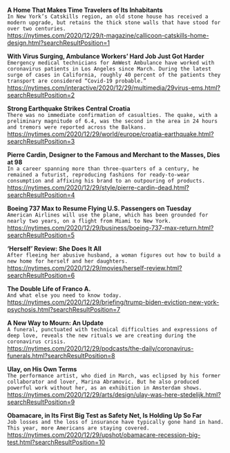 **A Home That Makes Time Travelers of Its Inhabitants**\
`In New York’s Catskills region, an old stone house has received a modern upgrade, but retains the thick stone walls that have stood for over two centuries.`\
https://nytimes.com/2020/12/29/t-magazine/callicoon-catskills-home-design.html?searchResultPosition=1

**With Virus Surging, Ambulance Workers’ Hard Job Just Got Harder**\
`Emergency medical technicians for AmWest Ambulance have worked with coronavirus patients in Los Angeles since March. During the latest surge of cases in California, roughly 40 percent of the patients they transport are considered “Covid-19 probable.”`\
https://nytimes.com/interactive/2020/12/29/multimedia/29virus-ems.html?searchResultPosition=2

**Strong Earthquake Strikes Central Croatia**\
`There was no immediate confirmation of casualties. The quake, with a preliminary magnitude of 6.4, was the second in the area in 24 hours and tremors were reported across the Balkans.`\
https://nytimes.com/2020/12/29/world/europe/croatia-earthquake.html?searchResultPosition=3

**Pierre Cardin, Designer to the Famous and Merchant to the Masses, Dies at 98**\
`In a career spanning more than three-quarters of a century, he remained a futurist, reproducing fashions for ready-to-wear consumption and affixing his brand to an outpouring of products.`\
https://nytimes.com/2020/12/29/style/pierre-cardin-dead.html?searchResultPosition=4

**Boeing 737 Max to Resume Flying U.S. Passengers on Tuesday**\
`American Airlines will use the plane, which has been grounded for nearly two years, on a flight from Miami to New York.`\
https://nytimes.com/2020/12/29/business/boeing-737-max-return.html?searchResultPosition=5

**‘Herself’ Review: She Does It All**\
`After fleeing her abusive husband, a woman figures out how to build a new home for herself and her daughters.`\
https://nytimes.com/2020/12/29/movies/herself-review.html?searchResultPosition=6

**The Double Life of Franco A.**\
`And what else you need to know today.`\
https://nytimes.com/2020/12/29/briefing/trump-biden-eviction-new-york-psychosis.html?searchResultPosition=7

**A New Way to Mourn: An Update**\
`A funeral, punctuated with technical difficulties and expressions of deep love, reveals the new rituals we are creating during the coronavirus crisis.`\
https://nytimes.com/2020/12/29/podcasts/the-daily/coronavirus-funerals.html?searchResultPosition=8

**Ulay, on His Own Terms**\
`The performance artist, who died in March, was eclipsed by his former collaborator and lover, Marina Abramovic. But he also produced powerful work without her, as an exhibition in Amsterdam shows.`\
https://nytimes.com/2020/12/29/arts/design/ulay-was-here-stedelijk.html?searchResultPosition=9

**Obamacare, in Its First Big Test as Safety Net, Is Holding Up So Far**\
`Job losses and the loss of insurance have typically gone hand in hand. This year, more Americans are staying covered.`\
https://nytimes.com/2020/12/29/upshot/obamacare-recession-big-test.html?searchResultPosition=10

